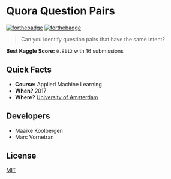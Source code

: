 # Quora Question Pairs

[![forthebadge](http://forthebadge.com/images/badges/made-with-python.svg)](http://forthebadge.com)
[![forthebadge](http://forthebadge.com/images/badges/gluten-free.svg)](http://forthebadge.com)

> Can you identify question pairs that have the same intent?

**Best Kaggle Score:** `0.8112` with 16 submissions

## Quick Facts
- **Course:** Applied Machine Learning
- **When?** 2017
- **Where?** [University of Amsterdam](http://www.uva.nl/home)

## Developers
- Maaike Koolbergen
- Marc Vornetran

## License
[MIT](https://github.com/marc1404/quora-question-pairs/blob/master/LICENSE)
